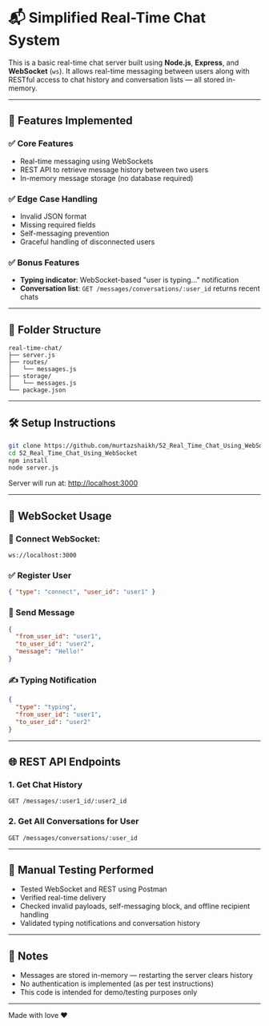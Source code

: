 
# 📬 Simplified Real-Time Chat System

This is a basic real-time chat server built using **Node.js**, **Express**, and **WebSocket** (`ws`). It allows real-time messaging between users along with RESTful access to chat history and conversation lists — all stored in-memory.

---

## 🚀 Features Implemented

### ✅ Core Features
- Real-time messaging using WebSockets
- REST API to retrieve message history between two users
- In-memory message storage (no database required)

### ✅ Edge Case Handling
- Invalid JSON format
- Missing required fields
- Self-messaging prevention
- Graceful handling of disconnected users

### ✅ Bonus Features
- **Typing indicator**: WebSocket-based "user is typing..." notification
- **Conversation list**: `GET /messages/conversations/:user_id` returns recent chats

---

## 📁 Folder Structure

```
real-time-chat/
├── server.js
├── routes/
│   └── messages.js
├── storage/
│   └── messages.js
└── package.json
```

---

## 🛠️ Setup Instructions

```bash
git clone https://github.com/murtazshaikh/52_Real_Time_Chat_Using_WebSocket.git
cd 52_Real_Time_Chat_Using_WebSocket
npm install
node server.js
```

Server will run at: [http://localhost:3000](http://localhost:3000)

---

## 📡 WebSocket Usage

### 🔌 Connect WebSocket:
```
ws://localhost:3000
```

### ✅ Register User
```json
{ "type": "connect", "user_id": "user1" }
```

### 💬 Send Message
```json
{
  "from_user_id": "user1",
  "to_user_id": "user2",
  "message": "Hello!"
}
```

### ✍️ Typing Notification
```json
{
  "type": "typing",
  "from_user_id": "user1",
  "to_user_id": "user2"
}
```

---

## 🌐 REST API Endpoints

### 1. Get Chat History
```
GET /messages/:user1_id/:user2_id
```

### 2. Get All Conversations for User
```
GET /messages/conversations/:user_id
```

---

## 🧪 Manual Testing Performed

- Tested WebSocket and REST using Postman
- Verified real-time delivery
- Checked invalid payloads, self-messaging block, and offline recipient handling
- Validated typing notifications and conversation history

---

## 🧼 Notes

- Messages are stored in-memory — restarting the server clears history
- No authentication is implemented (as per test instructions)
- This code is intended for demo/testing purposes only

---

Made with love ❤️
